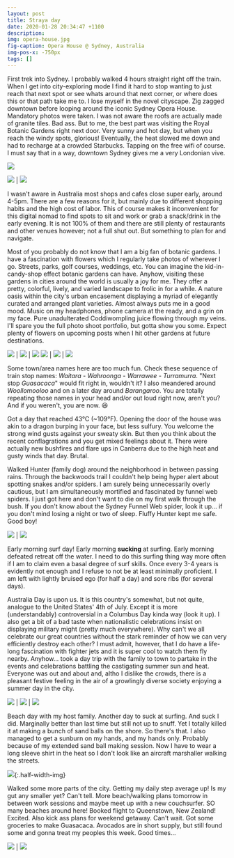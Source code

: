 ```yaml
---
layout: post
title: Straya day
date: 2020-01-28 20:34:47 +1100
description:
img: opera-house.jpg
fig-caption: Opera House @ Sydney, Australia
img-pos-x: -750px
tags: []
---
```

First trek into Sydney. I probably walked 4 hours straight right off the train. When I get into city-exploring mode I find it hard to stop wanting to just reach that next spot or see whats around that next corner, or where does this or that path take me to. I lose myself in the novel cityscape. Zig zagged downtown before looping around the iconic Sydney Opera House. Mandatory photos were taken. I was not aware the roofs are actually made of granite tiles. Bad ass. But to me, the best part was visiting the Royal Botanic Gardens right next door. Very sunny and hot day, but when you reach the windy spots, glorious! Eventually, the heat slowed me down and had to recharge at a crowded Starbucks. Tapping on the free wifi of course. I must say that in a way, downtown Sydney gives me a very Londonian vive.

![]({{site.baseimgurl}}/sydney-pano.jpg)

![]({{site.baseimgurl}}/sydney-downtown.jpg) | ![]({{site.baseimgurl}}/opera-house-zoom.jpg)

I wasn't aware in Australia most shops and cafes close super early, around 4-5pm. There are a few reasons for it, but mainly due to different shopping habits and the high cost of labor. This of course makes it inconvenient for this digital nomad to find spots to sit and work or grab a snack/drink in the early evening. It is not 100% of them and there are still plenty of restaurants and other venues however; not a full shut out. But something to plan for and navigate.

Most of you probably do not know that I am a big fan of botanic gardens. I have a fascination with flowers which I regularly take photos of wherever I go. Streets, parks, golf courses, weddings, etc. You can imagine the kid-in-candy-shop effect botanic gardens can have. Anyhow, visiting these gardens in cities around the world is usually a joy for me. They offer a pretty, colorful, lively, and varied landscape to frolic in for a while. A nature oasis within the city's urban encasement displaying a myriad of elegantly curated and arranged plant varieties. Almost always puts me in a good mood. Music on my headphones, phone camera at the ready, and a grin on my face. Pure unadulterated Coddiwompling juice flowing through my veins. I'll spare you the full photo shoot portfolio, but gotta show you some. Expect plenty of flowers on upcoming posts when I hit other gardens at future destinations.

![]({{site.baseimgurl}}/sydney-flower-1.jpg) | ![]({{site.baseimgurl}}/sydney-flower-2.jpg) | ![]({{site.baseimgurl}}/sydney-flower-3.jpg)
![]({{site.baseimgurl}}/sydney-flower-4.jpg) | ![]({{site.baseimgurl}}/sydney-flower-5.jpg) | ![]({{site.baseimgurl}}/sydney-flower-6.jpg)

Some town/area names here are too much fun. Check these sequence of train stop names: _Waitara - Wahroonga - Warrawee - Turramurra_. "Next stop _Guasacaca_" would fit right in, wouldn't it? I also meandered around _Woollomooloo_ and on a later day around _Barangaroo_. You are totally repeating those names in your head and/or out loud right now, aren't you? And if you weren't, you are now. 😆

Got a day that reached 43&deg;C (~109&deg;F). Opening the door of the house was akin to a dragon burping in your face, but less sulfury. You welcome the strong wind gusts against your sweaty skin. But then you think about the recent conflagrations and you get mixed feelings about it. There were actually new bushfires and flare ups in Canberra due to the high heat and gusty winds that day. Brutal.

Walked Hunter (family dog) around the neighborhood in between passing rains. Through the backwoods trail I couldn't help being hyper alert about spotting snakes and/or spiders. I am surely being unnecessarily overly cautious, but I am simultaneously mortified and fascinated by funnel web spiders. I just got here and don't want to die on my first walk through the bush. If you don't know about the Sydney Funnel Web spider, look it up... if you don't mind losing a night or two of sleep. Fluffy Hunter kept me safe. Good boy!

![]({{site.baseimgurl}}/hunter1.jpg) | ![]({{site.baseimgurl}}/hunter2.jpg)

Early morning surf day! Early morning **sucking** at surfing. Early morning defeated retreat off the water. I need to do this surfing thing way more often if I am to claim even a basal degree of surf skills. Once every 3-4 years is evidently not enough and I refuse to not be at least minimally proficient. I am left with lightly bruised ego (for half a day) and sore ribs (for several days).

Australia Day is upon us. It is this country's somewhat, but not quite, analogue to the United States' 4th of July. Except it is more (understandably) controversial in a Columbus Day kinda way (look it up). I also get a bit of a bad taste when nationalistic celebrations insist on displaying military might (pretty much everywhere). Why can't we all celebrate our great countries without the stark reminder of how we can very efficiently destroy each other? I must admit, however, that I do have a life-long fascination with fighter jets and it is super cool to watch them fly nearby. Anyhow... took a day trip with the family to town to partake in the events and celebrations battling the castigating summer sun and heat. Everyone was out and about and, altho I dislike the crowds, there is a pleasant festive feeling in the air of a growlingly diverse society enjoying a summer day in the city.

![]({{site.baseimgurl}}/australia-day.jpg) | ![]({{site.baseimgurl}}/sydney-water-park.jpg) | ![]({{site.baseimgurl}}/sydney-harbour.jpg)

Beach day with my host family. Another day to suck at surfing. And suck I did. Marginally better than last time but still not up to snuff. Yet I totally killed it at making a bunch of sand balls on the shore. So there's that. I also managed to get a sunburn on my hands, and my hands only. Probably because of my extended sand ball making session. Now I have to wear a long sleeve shirt in the heat so I don't look like an aircraft marshaller walking the streets.

![]({{site.baseimgurl}}/hand-sunburn.jpg){:.half-width-img}

Walked some more parts of the city. Getting my daily step average up! Is my gut any smaller yet? Can't tell. More beach/walking plans tomorrow in between work sessions and maybe meet up with a new couchsurfer. SO many beaches around here! Booked flight to Queenstown, New Zealand! Excited. Also kick ass plans for weekend getaway. Can't wait. Got some groceries to make Guasacaca. Avocados are in short supply, but still found some and gonna treat my peoples this week. Good times...

![]({{site.baseimgurl}}/barangaroo.jpg) | ![]({{site.baseimgurl}}/crush-car.jpg)

